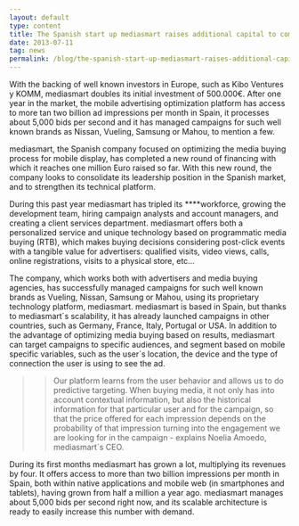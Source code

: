 ```yaml
---
layout: default
type: content
title: The Spanish start up mediasmart raises additional capital to complete one million Euro in funding so far
date: 2013-07-11
tag: news
permalink: /blog/the-spanish-start-up-mediasmart-raises-additional-capital-to-complete-one-million-euro-in-funding-so-far
---
```


With the backing of well known investors in Europe, such as Kibo Ventures y KOMM, mediasmart doubles its initial investment of 500.000€. After one year in the market, the mobile advertising optimization platform has access to more tan two billion ad impressions per month in Spain, it processes about 5,000 bids per second and it has managed campaigns for such well known brands as Nissan, Vueling, Samsung or Mahou, to mention a few.

mediasmart, the Spanish company focused on optimizing the media buying process for mobile display, has completed a new round of financing with which it reaches one million Euro raised so far. With this new round, the company looks to consolidate its leadership position in the Spanish market, and to strengthen its technical platform.

During this past year mediasmart has tripled its ****workforce, growing the development team, hiring campaign analysts and account managers, and creating a client services department. mediasmart offers both a personalized service and unique technology based on programmatic media buying (RTB), which makes buying decisions considering post-click events with a tangible value for advertisers: qualified visits, video views, calls, online registrations, visits to a physical store, etc…

The company, which works both with advertisers and media buying agencies, has successfully managed campaigns for such well known brands as Vueling, Nissan, Samsung or Mahou, using its proprietary technology platform, mediasmart. mediasmart is based in Spain, but thanks to mediasmart´s scalability, it has already launched campaigns in other countries, such as Germany, France, Italy, Portugal or USA. In addition to the advantage of optimizing media buying based on results, mediasmart can target campaigns to specific audiences, and segment based on mobile specific variables, such as the user´s location, the device and the type of connection the user is using to see the ad.

>> Our platform learns from the user behavior and allows us to do predictive targeting. When buying media, it not only has into account contextual information, but also the historical information for that particular user and for the campaign, so that the price offered for each impression depends on the probability of that impression turning into the engagement we are looking for in the campaign - explains Noelia Amoedo, mediasmart´s CEO.

During its first months mediasmart has grown a lot, multiplying its revenues by four. It offers access to more than two billion impressions per month in Spain, both within native applications and mobile web (in smartphones and tablets), having grown from half a million a year ago. mediasmart manages about 5,000 bids per second right now, and its scalable architecture is ready to easily increase this number with demand.
